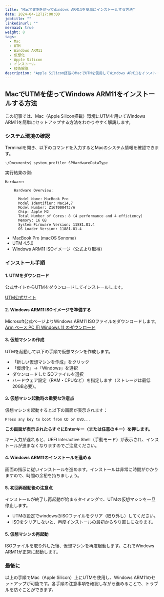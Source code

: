 ```yaml
---
title: "MacでUTMを使ってWindows ARM11を簡単にインストールする方法"
date: 2024-04-12T17:00:00
jobtitle: ""
linkedinurl: ""
mermaid: true
weight: 8
tags:
  - Mac
  - UTM
  - Windows ARM11
  - 仮想化
  - Apple Silicon
  - インストール
  - 技術解説
description: "Apple Silicon搭載のMacでUTMを使用してWindows ARM11をインストールする手順と注意点をわかりやすく紹介します。"
---
```


## MacでUTMを使ってWindows ARM11をインストールする方法

この記事では、Mac（Apple Silicon搭載）環境にUTMを用いてWindows ARM11を簡単にセットアップする方法をわかりやすく解説します。

### システム環境の確認

Terminalを開き、以下のコマンドを入力するとMacのシステム情報を確認できます。

```shell
~/Documents$ system_profiler SPHardwareDataType
```

実行結果の例:

```shell
Hardware:

    Hardware Overview:

      Model Name: MacBook Pro
      Model Identifier: Mac14,7
      Model Number: Z16T0004TJ/A
      Chip: Apple M2
      Total Number of Cores: 8 (4 performance and 4 efficiency)
      Memory: 16 GB
      System Firmware Version: 11881.81.4
      OS Loader Version: 11881.81.4
```

- MacBook Pro (macOS Sonoma)
- UTM 4.5.0
- Windows ARM11 ISOイメージ（公式より取得）

### インストール手順

#### 1. UTMをダウンロード

公式サイトからUTMをダウンロードしてインストールします。

[UTM公式サイト](https://mac.getutm.app/)

#### 2. Windows ARM11 ISOイメージを準備する

Microsoft公式ページよりWindows ARM11 ISOファイルをダウンロードします。
[Arm ベース PC 用 Windows 11 のダウンロード](https://www.microsoft.com/ja-jp/software-download/windows11arm64)

#### 3. 仮想マシンの作成

UTMを起動して以下の手順で仮想マシンを作成します。

- 「新しい仮想マシンを作成」をクリック
- 「仮想化」→「Windows」を選択
- ダウンロードしたISOファイルを選択
- ハードウェア設定（RAM・CPUなど）を指定します（ストレージは最低20GB必要）。

#### 3. 仮想マシン起動時の重要な注意点

仮想マシンを起動すると以下の画面が表示されます：

```shell
Press any key to boot from CD or DVD...
```

**この画面が表示されたらすぐにEnterキー（または任意のキー）を押します。**

キー入力が遅れると、UEFI Interactive Shell（手動モード）が表示され、インストールが進まなくなりますのでご注意ください。

#### 4. Windows ARM11のインストールを進める

画面の指示に従いインストールを進めます。インストールは非常に時間がかかりますので、時間の余裕を持ちましょう。

#### 5. 初回再起動後の注意点

インストールが終了し再起動が始まるタイミングで、UTMの仮想マシンを一旦停止します。

- UTMの設定でwindowsのISOファイルをクリア（取り外し）してください。
- ISOをクリアしないと、再度インストールの最初からやり直しになります。

#### 5. 仮想マシンの再起動

ISOファイルを取り外した後、仮想マシンを再度起動します。これでWindows ARM11が正常に起動します。

### 最後に

以上の手順でMac（Apple Silicon）上にUTMを使用し、Windows ARM11のセットアップが可能です。各手順の注意事項を確認しながら進めることで、トラブルを防ぐことができます。
